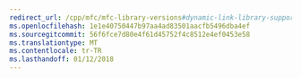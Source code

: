 ```yaml
---
redirect_url: /cpp/mfc/mfc-library-versions#dynamic-link-library-support
ms.openlocfilehash: 1e1e40750447b97aa4ad83501aacfb5496dba4ef
ms.sourcegitcommit: 56f6fce7d80e4f61d45752f4c8512e4ef0453e58
ms.translationtype: MT
ms.contentlocale: tr-TR
ms.lasthandoff: 01/12/2018
---
```

